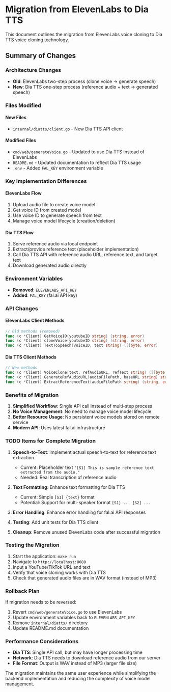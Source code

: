 # Migration from ElevenLabs to Dia TTS

This document outlines the migration from ElevenLabs voice cloning to Dia TTS voice cloning technology.

## Summary of Changes

### Architecture Changes
- **Old**: ElevenLabs two-step process (clone voice → generate speech)
- **New**: Dia TTS one-step process (reference audio + text → generated speech)

### Files Modified

#### New Files
- `internal/diatts/client.go` - New Dia TTS API client

#### Modified Files
- `cmd/web/generateVoice.go` - Updated to use Dia TTS instead of ElevenLabs
- `README.md` - Updated documentation to reflect Dia TTS usage
- `.env` - Added `FAL_KEY` environment variable

### Key Implementation Differences

#### ElevenLabs Flow
1. Upload audio file to create voice model
2. Get voice ID from created model
3. Use voice ID to generate speech from text
4. Manage voice model lifecycle (creation/deletion)

#### Dia TTS Flow
1. Serve reference audio via local endpoint
2. Extract/provide reference text (placeholder implementation)
3. Call Dia TTS API with reference audio URL, reference text, and target text
4. Download generated audio directly

### Environment Variables
- **Removed**: `ELEVENLABS_API_KEY`
- **Added**: `FAL_KEY` (fal.ai API key)

### API Changes

#### ElevenLabs Client Methods
```go
// Old methods (removed)
func (c *Client) GetVoiceID(youtubeID string) (string, error)
func (c *Client) cloneVoice(youtubeID string) (string, error)
func (c *Client) TextToSpeech(voiceID, text string) ([]byte, error)
```

#### Dia TTS Client Methods
```go
// New methods
func (c *Client) VoiceClone(text, refAudioURL, refText string) ([]byte, error)
func (c *Client) GenerateRefAudioURL(audioFilePath, baseURL string) string
func (c *Client) ExtractReferenceText(audioFilePath string) (string, error)
```

### Benefits of Migration

1. **Simplified Workflow**: Single API call instead of multi-step process
2. **No Voice Management**: No need to manage voice model lifecycle
3. **Better Resource Usage**: No persistent voice models stored on remote service
4. **Modern API**: Uses latest fal.ai infrastructure

### TODO Items for Complete Migration

1. **Speech-to-Text**: Implement actual speech-to-text for reference text extraction
   - Current: Placeholder text `"[S1] This is sample reference text extracted from the audio."`
   - Needed: Real transcription of reference audio

2. **Text Formatting**: Enhance text formatting for Dia TTS
   - Current: Simple `[S1] {text}` format
   - Potential: Support for multi-speaker format `[S1] ... [S2] ...`

3. **Error Handling**: Enhance error handling for fal.ai API responses

4. **Testing**: Add unit tests for Dia TTS client

5. **Cleanup**: Remove unused ElevenLabs code after successful migration

### Testing the Migration

1. Start the application: `make run`
2. Navigate to `http://localhost:8080`
3. Input a YouTube/TikTok URL and text
4. Verify that voice cloning works with Dia TTS
5. Check that generated audio files are in WAV format (instead of MP3)

### Rollback Plan

If migration needs to be reversed:
1. Revert `cmd/web/generateVoice.go` to use ElevenLabs
2. Update environment variables back to `ELEVENLABS_API_KEY`
3. Remove `internal/diatts/` directory
4. Update README.md documentation

### Performance Considerations

- **Dia TTS**: Single API call, but may have longer processing time
- **Network**: Dia TTS needs to download reference audio from our server
- **File Format**: Output is WAV instead of MP3 (larger file size)

The migration maintains the same user experience while simplifying the backend implementation and reducing the complexity of voice model management.